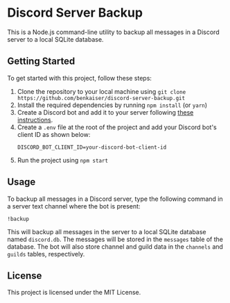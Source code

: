 # Discord Server Backup

This is a Node.js command-line utility to backup all messages in a Discord server to a local SQLite database.

## Getting Started

To get started with this project, follow these steps:

1. Clone the repository to your local machine using `git clone https://github.com/benkaiser/discord-server-backup.git`
2. Install the required dependencies by running `npm install` (or `yarn`)
3. Create a Discord bot and add it to your server following [these instructions](https://discordjs.guide/preparations/setting-up-a-bot-application.html).
4. Create a `.env` file at the root of the project and add your Discord bot's client ID as shown below:
   ```
   DISCORD_BOT_CLIENT_ID=your-discord-bot-client-id
   ```
5. Run the project using `npm start`

## Usage

To backup all messages in a Discord server, type the following command in a server text channel where the bot is present:

```
!backup
```

This will backup all messages in the server to a local SQLite database named `discord.db`. The messages will be stored in the `messages` table of the database. The bot will also store channel and guild data in the `channels` and `guilds` tables, respectively.

## License

This project is licensed under the MIT License.